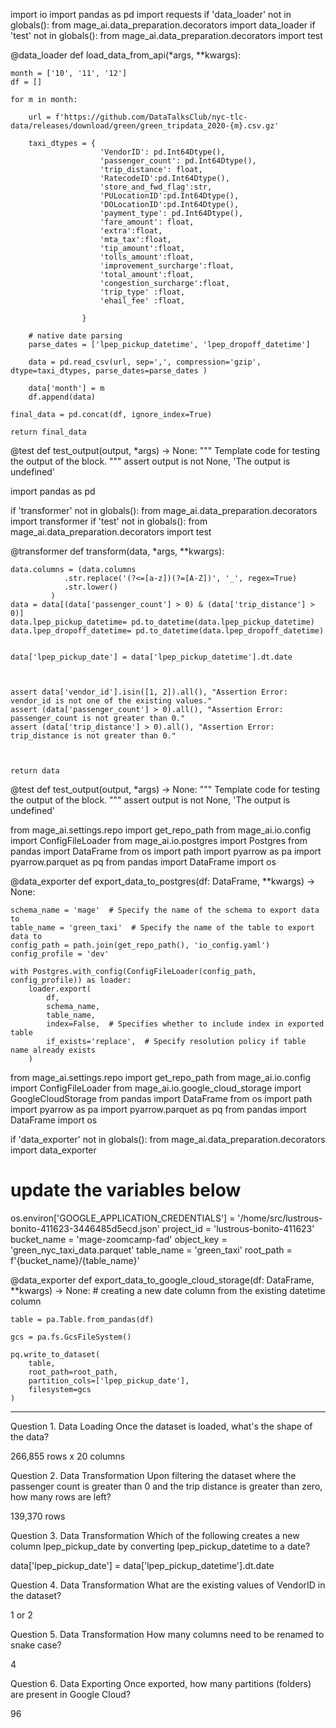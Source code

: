 import io
import pandas as pd
import requests
if 'data_loader' not in globals():
    from mage_ai.data_preparation.decorators import data_loader
if 'test' not in globals():
    from mage_ai.data_preparation.decorators import test

@data_loader
def load_data_from_api(*args, **kwargs):

    month = ['10', '11', '12']
    df = []

    for m in month:

        url = f'https://github.com/DataTalksClub/nyc-tlc-data/releases/download/green/green_tripdata_2020-{m}.csv.gz'
    
        taxi_dtypes = {
                        'VendorID': pd.Int64Dtype(),
                        'passenger_count': pd.Int64Dtype(),
                        'trip_distance': float,
                        'RatecodeID':pd.Int64Dtype(),
                        'store_and_fwd_flag':str,
                        'PULocationID':pd.Int64Dtype(),
                        'DOLocationID':pd.Int64Dtype(),
                        'payment_type': pd.Int64Dtype(),
                        'fare_amount': float,
                        'extra':float,
                        'mta_tax':float,
                        'tip_amount':float,
                        'tolls_amount':float,
                        'improvement_surcharge':float,
                        'total_amount':float,
                        'congestion_surcharge':float,
                        'trip_type' :float,
                        'ehail_fee' :float,
                                
                    }

        # native date parsing 
        parse_dates = ['lpep_pickup_datetime', 'lpep_dropoff_datetime']

        data = pd.read_csv(url, sep=',', compression='gzip', dtype=taxi_dtypes, parse_dates=parse_dates )
        
        data['month'] = m
        df.append(data)

    final_data = pd.concat(df, ignore_index=True)

    return final_data

@test
def test_output(output, *args) -> None:
    """
    Template code for testing the output of the block.
    """
    assert output is not None, 'The output is undefined'
	
import pandas as pd

if 'transformer' not in globals():
    from mage_ai.data_preparation.decorators import transformer
if 'test' not in globals():
    from mage_ai.data_preparation.decorators import test


@transformer
def transform(data, *args, **kwargs):

    data.columns = (data.columns
                .str.replace('(?<=[a-z])(?=[A-Z])', '_', regex=True)
                .str.lower()
             )
    data = data[(data['passenger_count'] > 0) & (data['trip_distance'] > 0)]
    data.lpep_pickup_datetime= pd.to_datetime(data.lpep_pickup_datetime)
    data.lpep_dropoff_datetime= pd.to_datetime(data.lpep_dropoff_datetime)

    
    data['lpep_pickup_date'] = data['lpep_pickup_datetime'].dt.date


    
    assert data['vendor_id'].isin([1, 2]).all(), "Assertion Error: vendor_id is not one of the existing values."
    assert (data['passenger_count'] > 0).all(), "Assertion Error: passenger_count is not greater than 0."
    assert (data['trip_distance'] > 0).all(), "Assertion Error: trip_distance is not greater than 0."

    

    return data


@test
def test_output(output, *args) -> None:
    """
    Template code for testing the output of the block.
    """
    assert output is not None, 'The output is undefined'


from mage_ai.settings.repo import get_repo_path
from mage_ai.io.config import ConfigFileLoader
from mage_ai.io.postgres import Postgres
from pandas import DataFrame
from os import path
import pyarrow as pa
import pyarrow.parquet as pq
from pandas import DataFrame
import os



@data_exporter
def export_data_to_postgres(df: DataFrame, **kwargs) -> None:

    schema_name = 'mage'  # Specify the name of the schema to export data to
    table_name = 'green_taxi'  # Specify the name of the table to export data to
    config_path = path.join(get_repo_path(), 'io_config.yaml')
    config_profile = 'dev'

    with Postgres.with_config(ConfigFileLoader(config_path, config_profile)) as loader:
        loader.export(
            df,
            schema_name,
            table_name,
            index=False,  # Specifies whether to include index in exported table
            if_exists='replace',  # Specify resolution policy if table name already exists
        )



from mage_ai.settings.repo import get_repo_path
from mage_ai.io.config import ConfigFileLoader
from mage_ai.io.google_cloud_storage import GoogleCloudStorage
from pandas import DataFrame
from os import path
import pyarrow as pa
import pyarrow.parquet as pq
from pandas import DataFrame
import os

if 'data_exporter' not in globals():
    from mage_ai.data_preparation.decorators import data_exporter

# update the variables below
os.environ['GOOGLE_APPLICATION_CREDENTIALS'] = '/home/src/lustrous-bonito-411623-3446485d5ecd.json'
project_id = 'lustrous-bonito-411623'
bucket_name = 'mage-zoomcamp-fad'
object_key = 'green_nyc_taxi_data.parquet'
table_name = 'green_taxi'
root_path = f'{bucket_name}/{table_name}'

@data_exporter
def export_data_to_google_cloud_storage(df: DataFrame, **kwargs) -> None:
    # creating a new date column from the existing datetime column
    
    table = pa.Table.from_pandas(df)

    gcs = pa.fs.GcsFileSystem()

    pq.write_to_dataset(
        table,
        root_path=root_path,
        partition_cols=['lpep_pickup_date'],
        filesystem=gcs
    )

--------------------------------------------------------------------------------------------------------



Question 1. Data Loading
Once the dataset is loaded, what's the shape of the data?

266,855 rows x 20 columns

Question 2. Data Transformation
Upon filtering the dataset where the passenger count is greater than 0 and the trip distance is greater than zero, how many rows are left?


139,370 rows

Question 3. Data Transformation
Which of the following creates a new column lpep_pickup_date by converting lpep_pickup_datetime to a date?


data['lpep_pickup_date'] = data['lpep_pickup_datetime'].dt.date

Question 4. Data Transformation
What are the existing values of VendorID in the dataset?

1 or 2

Question 5. Data Transformation
How many columns need to be renamed to snake case?


4

Question 6. Data Exporting
Once exported, how many partitions (folders) are present in Google Cloud?

96
